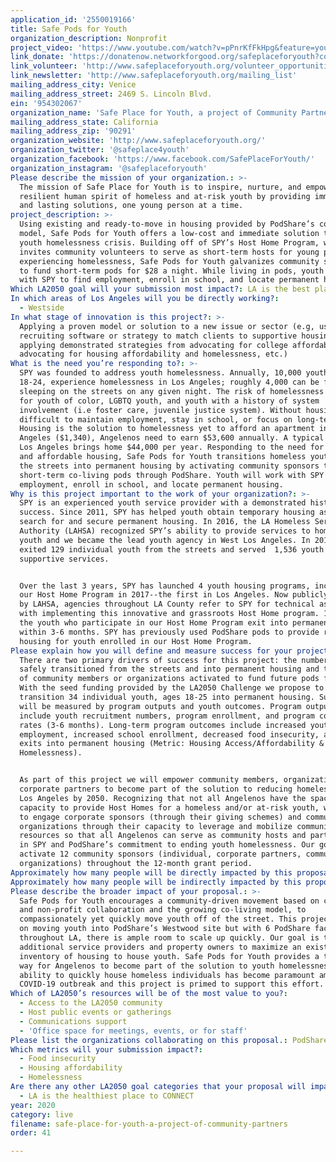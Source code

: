 ```yaml
---
application_id: '2550019166'
title: Safe Pods for Youth
organization_description: Nonprofit
project_video: 'https://www.youtube.com/watch?v=pPnrKfFkHpg&feature=youtu.be'
link_donate: 'https://donatenow.networkforgood.org/safeplaceforyouth?code=home%20page'
link_volunteer: 'http://www.safeplaceforyouth.org/volunteer_opportunities'
link_newsletter: 'http://www.safeplaceforyouth.org/mailing_list'
mailing_address_city: Venice
mailing_address_street: 2469 S. Lincoln Blvd.
ein: '954302067'
organization_name: 'Safe Place for Youth, a project of Community Partners'
mailing_address_state: California
mailing_address_zip: '90291'
organization_website: 'http://www.safeplaceforyouth.org/'
organization_twitter: '@safeplace4youth'
organization_facebook: 'https://www.facebook.com/SafePlaceForYouth/'
organization_instagram: '@safeplaceforyouth'
Please describe the mission of your organization.: >-
  The mission of Safe Place for Youth is to inspire, nurture, and empower the
  resilient human spirit of homeless and at-risk youth by providing immediate
  and lasting solutions, one young person at a time. 
project_description: >-
  Using existing and ready-to-move in housing provided by PodShare’s co-living
  model, Safe Pods for Youth offers a low-cost and immediate solution to the
  youth homelessness crisis. Building off of SPY’s Host Home Program, which
  invites community volunteers to serve as short-term hosts for young people
  experiencing homelessness, Safe Pods for Youth galvanizes community sponsors
  to fund short-term pods for $28 a night. While living in pods, youth will work
  with SPY to find employment, enroll in school, and locate permanent housing. 
Which LA2050 goal will your submission most impact?: LA is the best place to LIVE
In which areas of Los Angeles will you be directly working?:
  - Westside
In what stage of innovation is this project?: >-
  Applying a proven model or solution to a new issue or sector (e.g, using a job
  recruiting software or strategy to match clients to supportive housing sites,
  applying demonstrated strategies from advocating for college affordability to
  advocating for housing affordability and homelessness, etc.)
What is the need you’re responding to?: >-
  SPY was founded to address youth homelessness. Annually, 10,000 youth, ages
  18-24, experience homelessness in Los Angeles; roughly 4,000 can be found
  sleeping on the streets on any given night. The risk of homelessness increases
  for youth of color, LGBTQ youth, and youth with a history of system
  involvement (i.e foster care, juvenile justice system). Without housing it is
  difficult to maintain employment, stay in school, or focus on long-term goals.
  Housing is the solution to homelessness yet to afford an apartment in Los
  Angeles ($1,340), Angelenos need to earn $53,600 annually. A typical renter in
  Los Angeles brings home $44,000 per year. Responding to the need for immediate
  and affordable housing, Safe Pods for Youth transitions homeless youth from
  the streets into permanent housing by activating community sponsors to fund
  short-term co-living pods through PodShare. Youth will work with SPY to find
  employment, enroll in school, and locate permanent housing. 
Why is this project important to the work of your organization?: >-
  SPY is an experienced youth service provider with a demonstrated history of
  success. Since 2011, SPY has helped youth obtain temporary housing as they
  search for and secure permanent housing. In 2016, the LA Homeless Services
  Authority (LAHSA) recognized SPY’s ability to provide services to homeless
  youth and we became the lead youth agency in West Los Angeles. In 2019, SPY
  exited 129 individual youth from the streets and served  1,536 youth with our
  supportive services. 


  Over the last 3 years, SPY has launched 4 youth housing programs, including
  our Host Home Program in 2017--the first in Los Angeles. Now publicly funded
  by LAHSA, agencies throughout LA County refer to SPY for technical assistance
  with implementing this innovative and grassroots Host Home program. 100% of
  the youth who participate in our Host Home Program exit into permanent housing
  within 3-6 months. SPY has previously used PodShare pods to provide respite
  housing for youth enrolled in our Host Home Program. 
Please explain how you will define and measure success for your project.: >-
  There are two primary drivers of success for this project: the number of youth
  safely transitioned from the streets and into permanent housing and the number
  of community members or organizations activated to fund future pods for youth.
  With the seed funding provided by the LA2050 Challenge we propose to
  transition 34 individual youth, ages 18-25 into permanent housing. Success
  will be measured by program outputs and youth outcomes. Program outputs
  include youth recruitment numbers, program enrollment, and program completion
  rates (3-6 months). Long-term program outcomes include increased youth
  employment, increased school enrollment, decreased food insecurity, and youth
  exits into permanent housing (Metric: Housing Access/Affordability &
  Homelessness). 


  As part of this project we will empower community members, organizations, or
  corporate partners to become part of the solution to reducing homelessness in
  Los Angeles by 2050. Recognizing that not all Angelenos have the space or
  capacity to provide Host Homes for a homeless and/or at-risk youth, we propose
  to engage corporate sponsors (through their giving schemes) and community
  organizations through their capacity to leverage and mobilize community
  resources so that all Angelenos can serve as community hosts and participate
  in SPY and PodShare’s commitment to ending youth homelessness. Our goal is to
  activate 12 community sponsors (individual, corporate partners, community
  organizations) throughout the 12-month grant period.
Approximately how many people will be directly impacted by this proposal?: '46'
Approximately how many people will be indirectly impacted by this proposal?: '100'
Please describe the broader impact of your proposal.: >-
  Safe Pods for Youth encourages a community-driven movement based on corporate
  and non-profit collaboration and the growing co-living model, to
  compassionately yet quickly move youth off of the street. This project focuses
  on moving youth into PodShare’s Westwood site but with 6 PodShare facilities
  throughout LA, there is ample room to scale up quickly. Our goal is to inspire
  additional service providers and property owners to maximize an existing
  inventory of housing to house youth. Safe Pods for Youth provides a tangible
  way for Angelenos to become part of the solution to youth homelessness. The
  ability to quickly house homeless individuals has become paramount amid the
  COVID-19 outbreak and this project is primed to support this effort. 
Which of LA2050’s resources will be of the most value to you?:
  - Access to the LA2050 community
  - Host public events or gatherings
  - Communications support
  - 'Office space for meetings, events, or for staff'
Please list the organizations collaborating on this proposal.: PodShare
Which metrics will your submission impact?:
  - Food insecurity
  - Housing affordability
  - Homelessness
Are there any other LA2050 goal categories that your proposal will impact?:
  - LA is the healthiest place to CONNECT
year: 2020
category: live
filename: safe-place-for-youth-a-project-of-community-partners
order: 41

---
```

